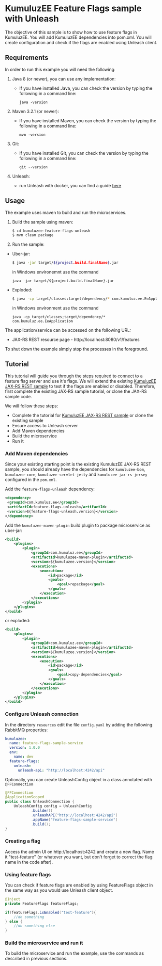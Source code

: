 
# KumuluzEE Feature Flags sample with Unleash

The objective of this sample is to show how to use feature flags in KumuluzEE. You will add KumuluzEE dependencies into pom.xml. You will create configuration and check if the flags are enabled using Unleash client.

## Requirements

In order to run this example you will need the following:

1. Java 8 (or newer), you can use any implementation:
    * If you have installed Java, you can check the version by typing the following in a command line:
        
        ```
        java -version
        ```

2. Maven 3.2.1 (or newer):
    * If you have installed Maven, you can check the version by typing the following in a command line:
        
        ```
        mvn -version
        ```
3. Git:
    * If you have installed Git, you can check the version by typing the following in a command line:
    
        ```
        git --version
        ```
3. Unleash:
    * run Unleash with docker, you can find a guide [here](https://github.com/Unleash/unleash-docker)

## Usage

The example uses maven to build and run the microservices.

1. Build the sample using maven:

    ```bash
    $ cd kumuluzee-feature-flags-unleash
    $ mvn clean package
    ```

2. Run the sample:
* Uber-jar:

    ```bash
    $ java -jar target/${project.build.finalName}.jar
    ```
    
    in Windows environemnt use the command
    ```batch
    java -jar target/${project.build.finalName}.jar
    ```

* Exploded:

    ```bash
    $ java -cp target/classes:target/dependency/* com.kumuluz.ee.EeApplication
    ```
    
    in Windows environment use the command
    ```batch
    java -cp target/classes;target/dependency/* com.kumuluz.ee.EeApplication
    ```
    
    
The application/service can be accessed on the following URL:
* JAX-RS REST resource page - http://localhost:8080/v1/features

To shut down the example simply stop the processes in the foreground.

## Tutorial
This tutorial will guide you through the steps required to connect to a feature flag server and use it's flags. We will extend the existing [KumuluzEE JAX-RS REST sample](https://github.com/kumuluz/kumuluzee-samples/tree/master/jax-rs) to test if the flags are enabled or disabled. Therefore, first complete the existing JAX-RS sample tutorial, or clone the JAX-RS sample code.

We will follow these steps:
* Complete the tutorial for [KumuluzEE JAX-RS REST sample](https://github.com/kumuluz/kumuluzee-samples/tree/master/jax-rs) or clone the existing sample
* Ensure access to Unleash server
* Add Maven dependencies
* Build the microservice
* Run it

### Add Maven dependencies

Since your existing starting point is the existing KumuluzEE JAX-RS REST sample, you should already have the dependencies for `kumuluzee-bom`, `kumuluzee-core`, `kumuluzee-servlet-jetty` and `kumuluzee-jax-rs-jersey` configured in the `pom.xml`.

Add the `feature-flags-unleash` dependency:
```xml
<dependency>  
 <groupId>com.kumuluz.ee</groupId>  
 <artifactId>feature-flags-unleash</artifactId>  
 <version>${feature-flags-unleash.version}</version>  
</dependency>
```

Add the `kumuluzee-maven-plugin` build plugin to package microservice as uber-jar:

```xml
<build>
    <plugins>
        <plugin>
            <groupId>com.kumuluz.ee</groupId>
            <artifactId>kumuluzee-maven-plugin</artifactId>
            <version>${kumuluzee.version}</version>
            <executions>
                <execution>
                    <id>package</id>
                    <goals>
                        <goal>repackage</goal>
                    </goals>
                </execution>
            </executions>
        </plugin>
    </plugins>
</build>
```

or exploded:

```xml
<build>
    <plugins>
        <plugin>
            <groupId>com.kumuluz.ee</groupId>
            <artifactId>kumuluzee-maven-plugin</artifactId>
            <version>${kumuluzee.version}</version>
            <executions>
                <execution>
                    <id>package</id>
                    <goals>
                        <goal>copy-dependencies</goal>
                    </goals>
                </execution>
            </executions>
        </plugin>
    </plugins>
</build>
```

### Configure Unleash connection

In the directory `resources` edit the file `config.yaml` by adding the following RabbitMQ properties:

```yaml
kumuluzee:
  name: feature-flags-sample-service
  version: 1.0.0
  env:
    name: dev
  feature-flags:
    unleash:
      unleash-api: "http://localhost:4242/api"
```

Optionally, you can create UnleashConfig object in a class annotated with `@FFConnection`

```java
@FFConnection  
@ApplicationScoped  
public class UnleashConnection {  
    UnleashConfig config = UnleashConfig  
            .builder()  
            .unleashAPI("http://localhost:4242/api")  
            .appName("feature-flags-sample-service")  
            .build();  
}
```

### Creating a flag

Access the admin UI on http://localhost:4242 and create a new flag. Name it "test-feature" (or whatever you want, but don't forget to correct the flag name in the code after).

### Using feature flags

You can check if feature flags are enabled by using FeatureFlags object in the same way as you would use Unleash client object.

```java
@Inject
private FeatureFlags featureFlags;

if(featureFlags.isEnabled("test-feature"){
    //do something
} else {
    //do something else
}
```

### Build the microservice and run it

To build the microservice and run the example, use the commands as described in previous sections.
